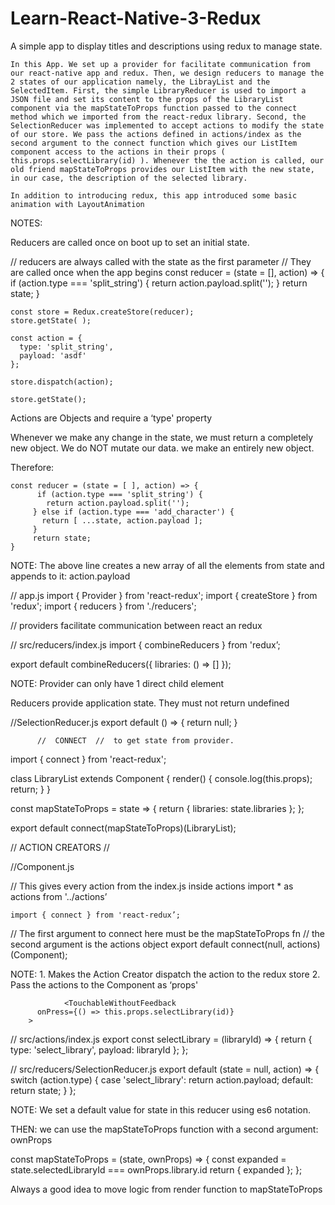 # Learn-React-Native-3-Redux
A simple app to display titles and descriptions using redux to manage state. 

    In this App. We set up a provider for facilitate communication from our react-native app and redux. Then, we design reducers to manage the 2 states of our application namely, the LibrayList and the SelectedItem. First, the simple LibraryReducer is used to import a JSON file and set its content to the props of the LibraryList component via the mapStateToProps function passed to the connect method which we imported from the react-redux library. Second, the SelectionReducer was implemented to accept actions to modify the state of our store. We pass the actions defined in actions/index as the second argument to the connect function which gives our ListItem component access to the actions in their props ( this.props.selectLibrary(id) ). Whenever the the action is called, our old friend mapStateToProps provides our ListItem with the new state, in our case, the description of the selected library. 

    In addition to introducing redux, this app introduced some basic animation with LayoutAnimation




NOTES:

Reducers are called once on boot up to set an initial state.    

// reducers are always called with the state as the first parameter
// They are called once when the app begins
    const reducer = (state = [], action) => {
      if (action.type === 'split_string') {
        return action.payload.split('');
      }
      return state;
    }

    const store = Redux.createStore(reducer);
    store.getState( );

    const action = {
      type: 'split_string',
      payload: 'asdf'
    };

    store.dispatch(action);

    store.getState();

Actions are Objects and require a ‘type' property

Whenever we make any change in the state, we must return a completely new
object. We do NOT mutate our data. we make an entirely new object.

Therefore: 

    const reducer = (state = [ ], action) => {
          if (action.type === 'split_string') {
            return action.payload.split('');
         } else if (action.type === 'add_character') {
           return [ ...state, action.payload ];
         }
         return state;
    }

NOTE: The above line creates a new array of all the elements from state and appends
            to it: action.payload
            
            
 // app.js
import { Provider } from 'react-redux';
import { createStore } from 'redux';
import { reducers } from './reducers';

// providers facilitate communication between react an redux
<Provider store={createStore(reducers)}>

// src/reducers/index.js
import { combineReducers } from 'redux’;

export default combineReducers({
  libraries: () => []
});

NOTE: Provider can only have 1 direct child element

Reducers provide application state. They must not return undefined

//SelectionReducer.js
    export default () => {
      return null;
    }


          //  CONNECT  //  to get state from provider.

import { connect } from 'react-redux';

class LibraryList extends Component {
  render() {
    console.log(this.props);
    return;
  }
}

const mapStateToProps = state => {
  return { libraries: state.libraries };
};

export default connect(mapStateToProps)(LibraryList);

  // ACTION CREATORS  //

//Component.js

// This gives every action from the index.js inside actions
    import * as actions from '../actions’

    import { connect } from 'react-redux’;

// The first argument to connect here must be the mapStateToProps fn
// the second argument is the actions object
    export default connect(null, actions)(Component);

NOTE:  1. Makes the Action Creator dispatch the action to the redux store
       2. Pass the actions to the Component as ‘props'

                <TouchableWithoutFeedback
          onPress={() => this.props.selectLibrary(id)}
        >

//   src/actions/index.js
    export const selectLibrary = (libraryId) => {
      return {
        type: 'select_library',
        payload: libraryId
      };
    };

// src/reducers/SelectionReducer.js
    export default (state = null, action) => {
      switch (action.type) {
        case 'select_library':
          return action.payload;
        default:
          return state;
     }
 };

NOTE: We set a default value for state in this reducer using es6 notation.

THEN: we can use the mapStateToProps  function with a second argument: ownProps

const mapStateToProps = (state, ownProps) => {
  const expanded = state.selectedLibraryId === ownProps.library.id
  return { expanded };
};

Always a good idea to move logic from render function to mapStateToProps
